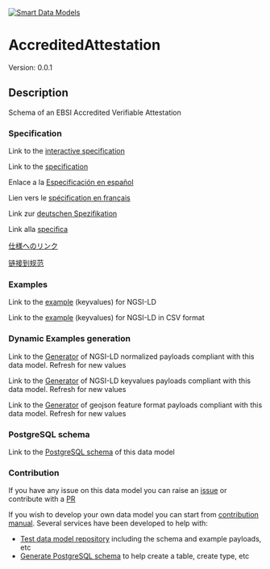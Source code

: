 [![Smart Data Models](https://smartdatamodels.org/wp-content/uploads/2022/01/SmartDataModels_logo.png "Logo")](https://smartdatamodels.org)
# AccreditedAttestation
Version: 0.0.1

## Description 

Schema of an EBSI Accredited Verifiable Attestation
### Specification

Link to the [interactive specification](https://swagger.lab.fiware.org/?url=https://smart-data-models.github.io/dataModel.VerifiableCredentials/AccreditedAttestation/swagger.yaml)

Link to the [specification](https://github.com/smart-data-models/dataModel.VerifiableCredentials/blob/master/AccreditedAttestation/doc/spec.md)

Enlace a la [Especificación en español](https://github.com/smart-data-models/dataModel.VerifiableCredentials/blob/master/AccreditedAttestation/doc/spec_ES.md)

Lien vers le [spécification en français](https://github.com/smart-data-models/dataModel.VerifiableCredentials/blob/master/AccreditedAttestation/doc/spec_FR.md)

Link zur [deutschen Spezifikation](https://github.com/smart-data-models/dataModel.VerifiableCredentials/blob/master/AccreditedAttestation/doc/spec_DE.md)

Link alla [specifica](https://github.com/smart-data-models/dataModel.VerifiableCredentials/blob/master/AccreditedAttestation/doc/spec_IT.md)

[仕様へのリンク](https://github.com/smart-data-models/dataModel.VerifiableCredentials/blob/master/AccreditedAttestation/doc/spec_JA.md)

[链接到规范](https://github.com/smart-data-models/dataModel.VerifiableCredentials/blob/master/AccreditedAttestation/doc/spec_ZH.md)
### Examples

Link to the [example](https://smart-data-models.github.io/dataModel.VerifiableCredentials/AccreditedAttestation/examples/example.jsonld) (keyvalues) for NGSI-LD

Link to the [example](https://smart-data-models.github.io/dataModel.VerifiableCredentials/AccreditedAttestation/examples/example.jsonld.csv) (keyvalues) for NGSI-LD in CSV format
### Dynamic Examples generation

Link to the [Generator](https://smartdatamodels.org/extra/ngsi-ld_generator.php?schemaUrl=https://raw.githubusercontent.com/smart-data-models/dataModel.VerifiableCredentials/master/AccreditedAttestation/schema.json&email=info@smartdatamodels.org) of NGSI-LD normalized payloads compliant with this data model. Refresh for new values

Link to the [Generator](https://smartdatamodels.org/extra/ngsi-ld_generator_keyvalues.php?schemaUrl=https://raw.githubusercontent.com/smart-data-models/dataModel.VerifiableCredentials/master/AccreditedAttestation/schema.json&email=info@smartdatamodels.org) of NGSI-LD keyvalues payloads compliant with this data model. Refresh for new values

Link to the [Generator](https://smartdatamodels.org/extra/geojson_features_generator.php?schemaUrl=https://raw.githubusercontent.com/smart-data-models/dataModel.VerifiableCredentials/master/AccreditedAttestation/schema.json&email=info@smartdatamodels.org) of geojson feature format payloads compliant with this data model. Refresh for new values
### PostgreSQL schema

Link to the [PostgreSQL schema](https://smart-data-models.github.io/dataModel.VerifiableCredentials/AccreditedAttestation/schema.sql) of this data model
### Contribution

 If you have any issue on this data model you can raise an [issue](https://github.com/smart-data-models/dataModel.VerifiableCredentials/issues)  or contribute with a [PR](https://github.com/smart-data-models/dataModel.VerifiableCredentials/pulls)

 If you wish to develop your own data model you can start from [contribution manual](https://bit.ly/contribution_manual). Several services have been developed to help with: 
 - [Test data model repository](https://smartdatamodels.org/index.php/data-models-contribution-api/) including the schema and example payloads, etc
 - [Generate PostgreSQL schema](https://smartdatamodels.org/index.php/sql-service/) to help create a table, create type, etc